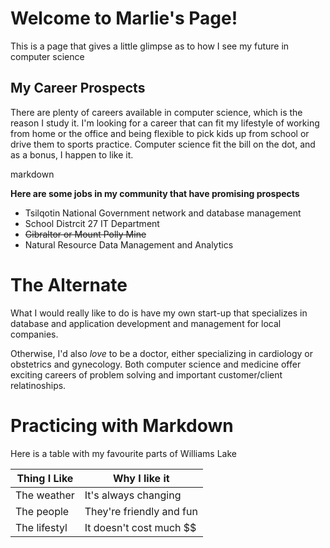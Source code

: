 # Welcome to Marlie's Page!

This is a page that gives a little glimpse as to how I see my future in computer science

## My Career Prospects

There are plenty of careers available in computer science, which is the reason I study it. I'm looking for a career that can fit my lifestyle of working from home or the office and being flexible to pick kids up from school or drive them to sports practice. Computer science fit the bill on the dot, and as a bonus, I happen to like it.

markdown

**Here are some jobs in my community that have promising prospects**

- Tsilqotin National Government network and database management
- School Distrcit 27 IT Department
- ~~Gibraltor or Mount Polly Mine~~
- Natural Resource Data Management and Analytics


# The Alternate

What I would really like to do is have my own start-up that specializes in database and application development and management for local companies.

Otherwise, I'd also _love_ to be a doctor, either specializing in cardiology or obstetrics and gynecology. Both computer science and medicine offer exciting careers of problem solving and important customer/client relatinoships.

# Practicing with Markdown

Here is a table with my favourite parts of Williams Lake

Thing I Like | Why I like it
-------------|--------------
The weather | It's always changing
The people | They're friendly and fun
The lifestyl | It doesn't cost much $$

